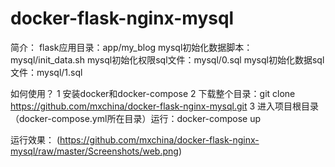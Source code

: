 # docker-flask-nginx-mysql
简介：
    flask应用目录：app/my_blog
    mysql初始化数据脚本：mysql/init_data.sh
    mysql初始化权限sql文件：mysql/0.sql
    mysql初始化数据sql文件：mysql/1.sql
    
如何使用？
    1 安装docker和docker-compose
    2 下载整个目录：git clone https://github.com/mxchina/docker-flask-nginx-mysql.git
    3 进入项目根目录（docker-compose.yml所在目录）运行：docker-compose up
    
运行效果：
(https://github.com/mxchina/docker-flask-nginx-mysql/raw/master/Screenshots/web.png)
